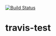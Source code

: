[![Build Status](https://travis-ci.org/radek1st/travis-test.svg?branch=master)](https://travis-ci.org/radek1st/travis-test)
# travis-test

